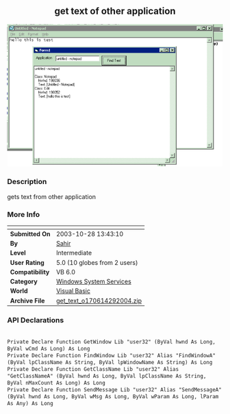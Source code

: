 ﻿<div align="center">

## get text of other application

<img src="PIC20042953164687.gif">
</div>

### Description

gets text from other application
 
### More Info
 


<span>             |<span>
---                |---
**Submitted On**   |2003-10-28 13:43:10
**By**             |[Sahir ](https://github.com/Planet-Source-Code/PSCIndex/blob/master/ByAuthor/sahir.md)
**Level**          |Intermediate
**User Rating**    |5.0 (10 globes from 2 users)
**Compatibility**  |VB 6\.0
**Category**       |[Windows System Services](https://github.com/Planet-Source-Code/PSCIndex/blob/master/ByCategory/windows-system-services__1-35.md)
**World**          |[Visual Basic](https://github.com/Planet-Source-Code/PSCIndex/blob/master/ByWorld/visual-basic.md)
**Archive File**   |[get\_text\_o170614292004\.zip](https://github.com/Planet-Source-Code/sahir-get-text-of-other-application__1-51612/archive/master.zip)

### API Declarations

```

Private Declare Function GetWindow Lib "user32" (ByVal hwnd As Long, ByVal wCmd As Long) As Long
Private Declare Function FindWindow Lib "user32" Alias "FindWindowA" (ByVal lpClassName As String, ByVal lpWindowName As String) As Long
Private Declare Function GetClassName Lib "user32" Alias "GetClassNameA" (ByVal hwnd As Long, ByVal lpClassName As String, ByVal nMaxCount As Long) As Long
Private Declare Function SendMessage Lib "user32" Alias "SendMessageA" (ByVal hwnd As Long, ByVal wMsg As Long, ByVal wParam As Long, lParam As Any) As Long
```





